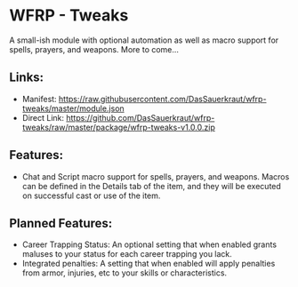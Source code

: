 # WFRP - Tweaks
A small-ish module with optional automation as well as macro support for spells, prayers, and weapons. More to come...

## Links:
* Manifest: https://raw.githubusercontent.com/DasSauerkraut/wfrp-tweaks/master/module.json
* Direct Link: https://github.com/DasSauerkraut/wfrp-tweaks/raw/master/package/wfrp-tweaks-v1.0.0.zip

## Features:
* Chat and Script macro support for spells, prayers, and weapons. Macros can be defined in the Details tab of the item, and they will be executed on successful cast or use of the item.

## Planned Features:
* Career Trapping Status: An optional setting that when enabled grants maluses to your status for each career trapping you lack.
* Integrated penalties: A setting that when enabled will apply penalties from armor, injuries, etc to your skills or characteristics.